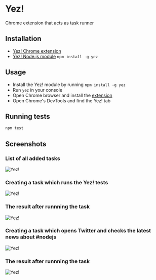 # Yez!

Chrome extension that acts as task runner

## Installation

* [Yez! Chrome extension](https://chrome.google.com/webstore/detail/yez/acbhddemkmodoahhmnphpcfmcfgpjmap)
* [Yez! Node.js module](https://github.com/krasimir/yez) `npm install -g yez`

## Usage

* Install the Yez! module by running `npm install -g yez`
* Run `yez` in your console
* Open Chrome browser and install the [extension](https://chrome.google.com/webstore/detail/yez/acbhddemkmodoahhmnphpcfmcfgpjmap)
* Open Chrome's DevTools and find the Yez! tab

## Running tests

```js
npm test
```

## Screenshots

### List of all added tasks

![Yez!](http://work.krasimirtsonev.com/git/yez/yez-screenshot-1.jpg)

### Creating a task which runs the Yez! tests

![Yez!](http://work.krasimirtsonev.com/git/yez/yez-screenshot-2.jpg)

### The result after runnning the task

![Yez!](http://work.krasimirtsonev.com/git/yez/yez-screenshot-5.jpg)

### Creating a task which opens Twitter and checks the latest news about #nodejs

![Yez!](http://work.krasimirtsonev.com/git/yez/yez-screenshot-3.jpg)

### The result after runnning the task

![Yez!](http://work.krasimirtsonev.com/git/yez/yez-screenshot-4.jpg)